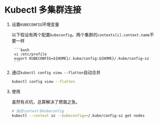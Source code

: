 # Kubectl 多集群连接

1. 设置`KUBECONFIG`环境变量

    以下假设有两个配置`kubeconfig`。两个集群的`contexts[i].context.name`不要一样

        ```bash
        vi /etc/profile
        export KUBECONFIG=${HOME}/.kube/config:${HOME}/.kube/config-sz
        ```

2. 通过`kubectl config view --flatten`自动合并

    ```bash
    kubectl config view --flatten
    ```

3. 使用

    虽然有点坑，总算解决了燃眉之急。
    ```bash
    # 指定context与kubeconfig
    kubectl --context sz --kubeconfig=~/.kube/config-sz get nodes
    ```